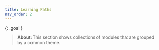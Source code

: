 ```yaml
---
title: Learning Paths
nav_order: 2
---
```


{: .goal }
> **About:** This section shows collections of modules that are grouped by a common theme.